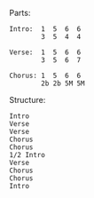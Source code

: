 Parts:

    Intro:  1  5  6  6
            3  5  4  4
    
    Verse:  1  5  6  6
            3  5  6  7
    
    Chorus: 1  5  6  6
            2b 2b 5M 5M

Structure:

    Intro
    Verse
    Verse
    Chorus
    Chorus
    1/2 Intro
    Verse
    Chorus
    Chorus
    Intro
